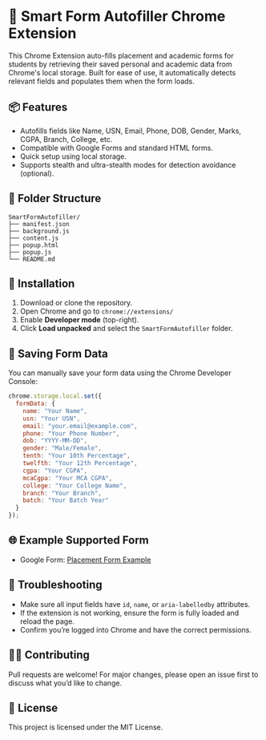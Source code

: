 
# 🚀 Smart Form Autofiller Chrome Extension

This Chrome Extension auto-fills placement and academic forms for students by retrieving their saved personal and academic data from Chrome's local storage. Built for ease of use, it automatically detects relevant fields and populates them when the form loads.

## 📦 Features

- Autofills fields like Name, USN, Email, Phone, DOB, Gender, Marks, CGPA, Branch, College, etc.
- Compatible with Google Forms and standard HTML forms.
- Quick setup using local storage.
- Supports stealth and ultra-stealth modes for detection avoidance (optional).

## 📂 Folder Structure

```
SmartFormAutofiller/
├── manifest.json
├── background.js
├── content.js
├── popup.html
├── popup.js
└── README.md
```

## 🔧 Installation

1. Download or clone the repository.
2. Open Chrome and go to `chrome://extensions/`
3. Enable **Developer mode** (top-right).
4. Click **Load unpacked** and select the `SmartFormAutofiller` folder.

## 💾 Saving Form Data

You can manually save your form data using the Chrome Developer Console:

```js
chrome.storage.local.set({
  formData: {
    name: "Your Name",
    usn: "Your USN",
    email: "your.email@example.com",
    phone: "Your Phone Number",
    dob: "YYYY-MM-DD",
    gender: "Male/Female",
    tenth: "Your 10th Percentage",
    twelfth: "Your 12th Percentage",
    cgpa: "Your CGPA",
    mcaCgpa: "Your MCA CGPA",
    college: "Your College Name",
    branch: "Your Branch",
    batch: "Your Batch Year"
  }
});
```

## 🌐 Example Supported Form

- Google Form: [Placement Form Example](https://docs.google.com/forms/d/e/1FAIpQLSeZ1D9ACG4kpsEUrdT4RFShtFyKZNSHXZVDWcNFISygbyKa1A/viewform?pli=1)

## 🐞 Troubleshooting

- Make sure all input fields have `id`, `name`, or `aria-labelledby` attributes.
- If the extension is not working, ensure the form is fully loaded and reload the page.
- Confirm you’re logged into Chrome and have the correct permissions.

## 👨‍💻 Contributing

Pull requests are welcome! For major changes, please open an issue first to discuss what you’d like to change.

## 📄 License

This project is licensed under the MIT License.
